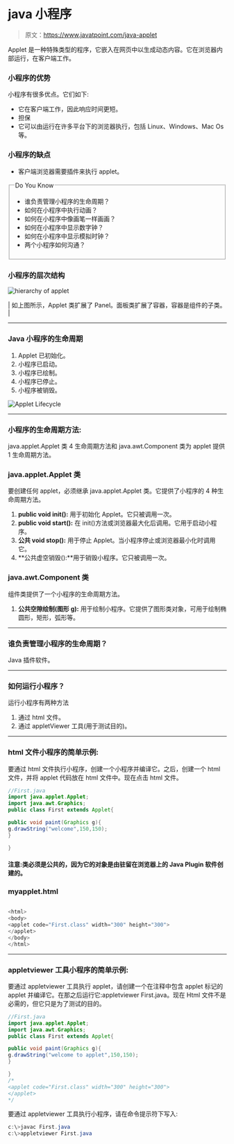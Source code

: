 # java 小程序

> 原文：<https://www.javatpoint.com/java-applet>

Applet 是一种特殊类型的程序，它嵌入在网页中以生成动态内容。它在浏览器内部运行，在客户端工作。

### 小程序的优势

小程序有很多优点。它们如下:

*   它在客户端工作，因此响应时间更短。
*   担保
*   它可以由运行在许多平台下的浏览器执行，包括 Linux、Windows、Mac Os 等。

### 小程序的缺点

*   客户端浏览器需要插件来执行 applet。

<fieldset><legend class="legendfont">Do You Know</legend>

*   谁负责管理小程序的生命周期？
*   如何在小程序中执行动画？
*   如何在小程序中像画笔一样画画？
*   如何在小程序中显示数字钟？
*   如何在小程序中显示模拟时钟？
*   两个小程序如何沟通？

</fieldset>

### 小程序的层次结构

![hierarchy of applet](../img/0c1a025e3a40ec91ef804004b0ac135e.png)

| 如上图所示，Applet 类扩展了 Panel。面板类扩展了容器，容器是组件的子类。 |

* * *

### Java 小程序的生命周期

1.  Applet 已初始化。
2.  小程序已启动。
3.  小程序已绘制。
4.  小程序已停止。
5.  小程序被销毁。

![Applet Lifecycle](../img/b159cfecbb4a9d29765cc267bae5548a.png)

* * *

### 小程序的生命周期方法:

java.applet.Applet 类 4 生命周期方法和 java.awt.Component 类为 applet 提供 1 生命周期方法。

### java.applet.Applet 类

要创建任何 applet，必须继承 java.applet.Applet 类。它提供了小程序的 4 种生命周期方法。

1.  **public void init():** 用于初始化 Applet。它只被调用一次。
2.  **public void start():** 在 init()方法或浏览器最大化后调用。它用于启动小程序。
3.  **公共 void stop():** 用于停止 Applet。当小程序停止或浏览器最小化时调用它。
4.  **公共虚空销毁():**用于销毁小程序。它只被调用一次。

### java.awt.Component 类

组件类提供了一个小程序的生命周期方法。

1.  **公共空隙绘制(图形 g):** 用于绘制小程序。它提供了图形类对象，可用于绘制椭圆形，矩形，弧形等。

* * *

### 谁负责管理小程序的生命周期？

Java 插件软件。

* * *

### 如何运行小程序？

运行小程序有两种方法

1.  通过 html 文件。
2.  通过 appletViewer 工具(用于测试目的)。

* * *

### html 文件小程序的简单示例:

要通过 html 文件执行小程序，创建一个小程序并编译它。之后，创建一个 html 文件，并将 applet 代码放在 html 文件中。现在点击 html 文件。

```java
//First.java
import java.applet.Applet;
import java.awt.Graphics;
public class First extends Applet{

public void paint(Graphics g){
g.drawString("welcome",150,150);
}

}

```

#### 注意:类必须是公共的，因为它的对象是由驻留在浏览器上的 Java Plugin 软件创建的。

### myapplet.html

```java

<html>
<body>
<applet code="First.class" width="300" height="300">
</applet>
</body>
</html>

```

* * *

### appletviewer 工具小程序的简单示例:

要通过 appletviewer 工具执行 applet，请创建一个在注释中包含 applet 标记的 applet 并编译它。在那之后运行它:appletviewer First.java。现在 Html 文件不是必需的，但它只是为了测试的目的。

```java
//First.java
import java.applet.Applet;
import java.awt.Graphics;
public class First extends Applet{

public void paint(Graphics g){
g.drawString("welcome to applet",150,150);
}

}
/*
<applet code="First.class" width="300" height="300">
</applet>
*/

```

要通过 appletviewer 工具执行小程序，请在命令提示符下写入:

```java
c:\>javac First.java
c:\>appletviewer First.java

```